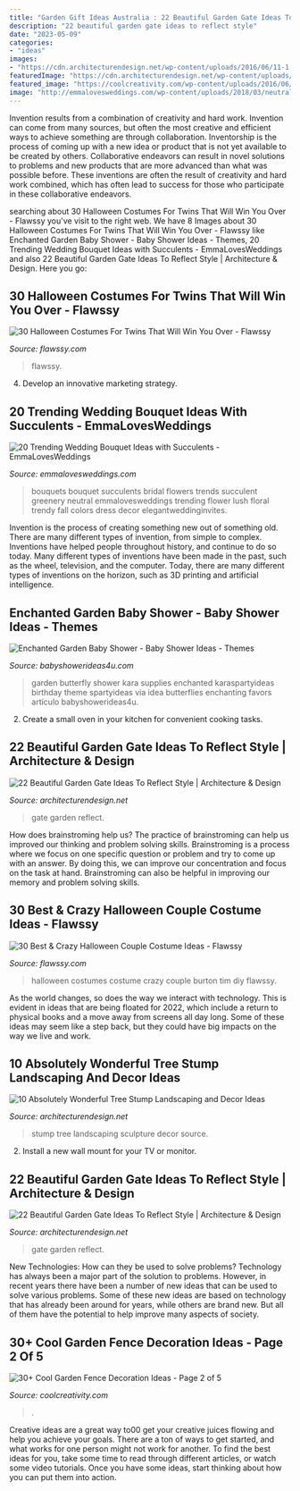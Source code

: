 ```yaml
---
title: "Garden Gift Ideas Australia : 22 Beautiful Garden Gate Ideas To Reflect Style"
description: "22 beautiful garden gate ideas to reflect style"
date: "2023-05-09"
categories:
- "ideas"
images:
- "https://cdn.architecturendesign.net/wp-content/uploads/2016/06/11-1.jpg"
featuredImage: "https://cdn.architecturendesign.net/wp-content/uploads/2014/08/garden-gate-10.jpg"
featured_image: "https://coolcreativity.com/wp-content/uploads/2016/06/Wheel-Cover-Fence-Flowers.jpg"
image: "http://emmalovesweddings.com/wp-content/uploads/2018/03/neutral-wedding-bouquets-ideas-with-succulents.jpg"
---
```



Invention results from a combination of creativity and hard work.
Invention can come from many sources, but often the most creative and efficient ways to achieve something are through collaboration. Inventorship is the process of coming up with a new idea or product that is not yet available to be created by others. Collaborative endeavors can result in novel solutions to problems and new products that are more advanced than what was possible before. These inventions are often the result of creativity and hard work combined, which has often lead to success for those who participate in these collaborative endeavors.

	

		
searching about 30 Halloween Costumes For Twins That Will Win You Over - Flawssy you've visit to the right web. We have 8 Images about 30 Halloween Costumes For Twins That Will Win You Over - Flawssy like Enchanted Garden Baby Shower - Baby Shower Ideas - Themes, 20 Trending Wedding Bouquet Ideas with Succulents - EmmaLovesWeddings and also 22 Beautiful Garden Gate Ideas To Reflect Style | Architecture &amp; Design. Here you go:
		
    
## 30 Halloween Costumes For Twins That Will Win You Over - Flawssy

<img loading=lazy src="https://www.flawssy.com/wp-content/uploads/2016/05/Twin-Girl-Halloween-Costume-Ideas-2.jpg" onerror="this.onerror=null;this.src='https://tse3.mm.bing.net/th?id=OIP.1eQkiYptdGEzoTmGkkNBwgHaLH&amp;pid=15.1';" alt="30 Halloween Costumes For Twins That Will Win You Over - Flawssy">

_Source: flawssy.com_

>flawssy. 

	

4. Develop an innovative marketing strategy.

    
## 20 Trending Wedding Bouquet Ideas With Succulents - EmmaLovesWeddings

<img loading=lazy src="http://emmalovesweddings.com/wp-content/uploads/2018/03/neutral-wedding-bouquets-ideas-with-succulents.jpg" onerror="this.onerror=null;this.src='https://tse1.mm.bing.net/th?id=OIP.-rPFEe5cWvEuXKOSwYQq7gHaKD&amp;pid=15.1';" alt="20 Trending Wedding Bouquet Ideas with Succulents - EmmaLovesWeddings">

_Source: emmalovesweddings.com_

>bouquets bouquet succulents bridal flowers trends succulent greenery neutral emmalovesweddings trending flower lush floral trendy fall colors dress decor elegantweddinginvites. 

	

Invention is the process of creating something new out of something old. There are many different types of invention, from simple to complex. Inventions have helped people throughout history, and continue to do so today. Many different types of inventions have been made in the past, such as the wheel, television, and the computer. Today, there are many different types of inventions on the horizon, such as 3D printing and artificial intelligence.

    
## Enchanted Garden Baby Shower - Baby Shower Ideas - Themes

<img loading=lazy src="https://babyshowerideas4u.com/wp-content/uploads/2014/01/994830_161397710711538_1592653542_n.jpg" onerror="this.onerror=null;this.src='https://tse3.mm.bing.net/th?id=OIP.ELxxeE8rIrKFP29MgBOsCAHaLI&amp;pid=15.1';" alt="Enchanted Garden Baby Shower - Baby Shower Ideas - Themes">

_Source: babyshowerideas4u.com_

>garden butterfly shower kara supplies enchanted karaspartyideas birthday theme spartyideas via idea butterflies enchanting favors artículo babyshowerideas4u. 

	

2. Create a small oven in your kitchen for convenient cooking tasks.

    
## 22 Beautiful Garden Gate Ideas To Reflect Style | Architecture &amp; Design

<img loading=lazy src="http://cdn.architecturendesign.net/wp-content/uploads/2014/08/garden-gate-18.jpg" onerror="this.onerror=null;this.src='https://tse3.mm.bing.net/th?id=OIP.P_QrcuFPvMgxS2QS-0mwKAHaJ4&amp;pid=15.1';" alt="22 Beautiful Garden Gate Ideas To Reflect Style | Architecture &amp; Design">

_Source: architecturendesign.net_

>gate garden reflect. 

	

How does brainstroming help us?
The practice of brainstroming can help us improved our thinking and problem solving skills. Brainstroming is a process where we focus on one specific question or problem and try to come up with an answer. By doing this, we can improve our concentration and focus on the task at hand. Brainstroming can also be helpful in improving our memory and problem solving skills.

    
## 30 Best &amp; Crazy Halloween Couple Costume Ideas - Flawssy

<img loading=lazy src="http://flawssy.com/wp-content/uploads/2016/05/Tim-Burton-DIY-Halloween-Costumes.jpg" onerror="this.onerror=null;this.src='https://tse3.mm.bing.net/th?id=OIP.fvbc2VNficMeqdIpB4SixwHaKn&amp;pid=15.1';" alt="30 Best &amp; Crazy Halloween Couple Costume Ideas - Flawssy">

_Source: flawssy.com_

>halloween costumes costume crazy couple burton tim diy flawssy. 

	

As the world changes, so does the way we interact with technology. This is evident in ideas that are being floated for 2022, which include a return to physical books and a move away from screens all day long. Some of these ideas may seem like a step back, but they could have big impacts on the way we live and work.

    
## 10 Absolutely Wonderful Tree Stump Landscaping And Decor Ideas

<img loading=lazy src="https://cdn.architecturendesign.net/wp-content/uploads/2016/06/11-1.jpg" onerror="this.onerror=null;this.src='https://tse1.mm.bing.net/th?id=OIP.hF7MOAOYjjN1m3P1uGhFJgHaLE&amp;pid=15.1';" alt="10 Absolutely Wonderful Tree Stump Landscaping and Decor Ideas">

_Source: architecturendesign.net_

>stump tree landscaping sculpture decor source. 

	

2. Install a new wall mount for your TV or monitor.

    
## 22 Beautiful Garden Gate Ideas To Reflect Style | Architecture &amp; Design

<img loading=lazy src="https://cdn.architecturendesign.net/wp-content/uploads/2014/08/garden-gate-10.jpg" onerror="this.onerror=null;this.src='https://tse4.mm.bing.net/th?id=OIP.qBda0-Vjd_bPaF8uKG3ExgHaLH&amp;pid=15.1';" alt="22 Beautiful Garden Gate Ideas To Reflect Style | Architecture &amp; Design">

_Source: architecturendesign.net_

>gate garden reflect. 

	

New Technologies: How can they be used to solve problems?
Technology has always been a major part of the solution to problems. However, in recent years there have been a number of new ideas that can be used to solve various problems. Some of these new ideas are based on technology that has already been around for years, while others are brand new. But all of them have the potential to help improve many aspects of society.

    
## 30+ Cool Garden Fence Decoration Ideas - Page 2 Of 5

<img loading=lazy src="https://coolcreativity.com/wp-content/uploads/2016/06/Wheel-Cover-Fence-Flowers.jpg" onerror="this.onerror=null;this.src='https://tse4.mm.bing.net/th?id=OIP.bkbtUYOv1m6INudJ-P4AdAHaJ4&amp;pid=15.1';" alt="30+ Cool Garden Fence Decoration Ideas - Page 2 of 5">

_Source: coolcreativity.com_

>. 

	

Creative ideas are a great way to00 get your creative juices flowing and help you achieve your goals. There are a ton of ways to get started, and what works for one person might not work for another. To find the best ideas for you, take some time to read through different articles, or watch some video tutorials. Once you have some ideas, start thinking about how you can put them into action.

